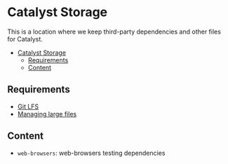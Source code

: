 # Catalyst Storage

This is a location where we keep third-party dependencies and other files for Catalyst.
- [Catalyst Storage](#catalyst-storage)
  - [Requirements](#requirements)
  - [Content](#content)

## Requirements

- [Git LFS](https://git-lfs.github.com/)
- [Managing large files](https://docs.github.com/en/repositories/working-with-files/managing-large-files/configuring-git-large-file-storage)

## Content

- `web-browsers`: web-browsers testing dependencies